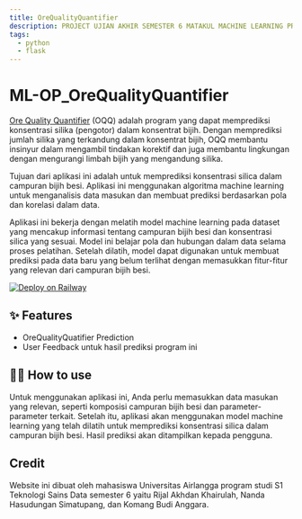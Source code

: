 ```yaml
---
title: OreQualityQuantifier
description: PROJECT UJIAN AKHIR SEMESTER 6 MATAKUL MACHINE LEARNING PRODI TSD'20 UNAIR
tags:
  - python
  - flask
---
```


# ML-OP_OreQualityQuantifier

[Ore Quality Quantifier](https://flask-production-1b8b.up.railway.app/) (OQQ) adalah program yang dapat memprediksi konsentrasi silika (pengotor) dalam konsentrat bijih. Dengan memprediksi jumlah silika yang terkandung dalam konsentrat bijih, OQQ membantu insinyur dalam mengambil tindakan korektif dan juga membantu lingkungan dengan mengurangi limbah bijih yang mengandung silika.

Tujuan dari aplikasi ini adalah untuk memprediksi konsentrasi silica dalam campuran bijih besi. Aplikasi ini menggunakan algoritma machine learning untuk menganalisis data masukan dan membuat prediksi berdasarkan pola dan korelasi dalam data.

Aplikasi ini bekerja dengan melatih model machine learning pada dataset yang mencakup informasi tentang campuran bijih besi dan konsentrasi silica yang sesuai. Model ini belajar pola dan hubungan dalam data selama proses pelatihan. Setelah dilatih, model dapat digunakan untuk membuat prediksi pada data baru yang belum terlihat dengan memasukkan fitur-fitur yang relevan dari campuran bijih besi.

[![Deploy on Railway](https://railway.app/button.svg)](https://railway.app/new/template/zUcpux)

## ✨ Features

- OreQualityQuatifier Prediction
- User Feedback untuk hasil prediksi program ini

## 💁‍♀️ How to use

Untuk menggunakan aplikasi ini, Anda perlu memasukkan data masukan yang relevan, seperti komposisi campuran bijih besi dan parameter-parameter terkait. Setelah itu, aplikasi akan menggunakan model machine learning yang telah dilatih untuk memprediksi konsentrasi silica dalam campuran bijih besi. Hasil prediksi akan ditampilkan kepada pengguna.


## Credit
Website ini dibuat oleh mahasiswa Universitas Airlangga program studi S1 Teknologi Sains Data semester 6 yaitu Rijal Akhdan Khairulah, Nanda Hasudungan Simatupang, dan Komang Budi Anggara.
